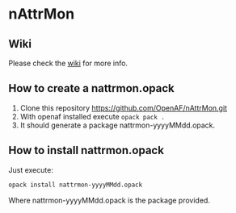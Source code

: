 # nAttrMon

## Wiki

Please check the [wiki](https://github.com/OpenAF/nAttrMon/wiki) for more info.

## How to create a nattrmon.opack

1. Clone this repository https://github.com/OpenAF/nAttrMon.git
2. With openaf installed execute `opack pack .`
3. It should generate a package nattrmon-yyyyMMdd.opack.

## How to install nattrmon.opack

Just execute:
````bash
opack install nattrmon-yyyyMMdd.opack
````

Where nattrmon-yyyyMMdd.opack is the package provided.

